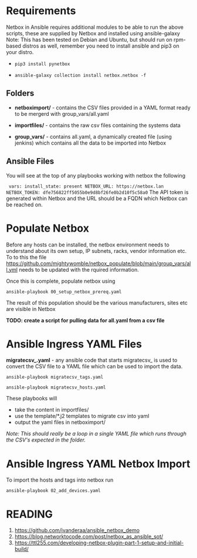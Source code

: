 # Requirements
Netbox in Ansible requires additional modules to be able to run the above scripts, these are supplied by Netbox and installed using ansible-galaxy
Note: This has been tested on Debian and Ubuntu, but should run on rpm-based distros as well, remember you need to install ansible and pip3 on your distro.

- `pip3 install pynetbox`

- `ansible-galaxy collection install netbox.netbox -f`

## Folders

- **netboximport/** - contains the CSV files provided in a YAML format ready to be mergerd with group_vars/all.yaml

- **importfiles/** - contains the raw csv files containing the systems data

- **group_vars/** - contains all.yaml, a dynamically created file (using jenkins) which contains all the data to be imported into Netbox


## Ansible Files

You will see at the top of any playbooks working with netbox the following

`  vars:
    install_state: present
    NETBOX_URL: https://netbox.lan
    NETBOX_TOKEN: dfe756822ff5055b0e9d8bf26fe0b2d10f5c58a0
`
The API token is generated within Netbox and the URL should be a FQDN which Netbox can be reached on.


# Populate Netbox
Before any hosts can be installed, the netbox environment needs to understand about its own setup, IP subnets, racks, vendor information etc. To to this the file 
https://github.com/mightywomble/netbox_populate/blob/main/group_vars/all.yml needs to be updated with the rquired information.

Once this is complete, populate netbox using


`ansible-playbook 00_setup_netbox_prereq.yaml `

The result of this population should be the various manufacturers, sites etc are visible in Netbox

**TODO: create a script for pulling data for all.yaml from a csv file**




# Ansible Ingress YAML  Files
**migratecsv_.yaml** - any ansible code that starts migratecsv_ is used to convert the CSV file to a YAML file which can be used to import the data. 

`ansible-playbook migratecsv_tags.yaml`

`ansible-playbook migratecsv_hosts.yaml`

These playbooks will 
- take the content in importfiles/
- use the template/*.j2 templates to migrate csv into yaml
- output the yaml files in netboximport/


*Note: This should really be a loop in a single YAML file which runs through the CSV's expected in the folder.*



# Ansible Ingress YAML  Netbox Import
To import the hosts and tags into netbox run

`ansible-playbook 02_add_devices.yaml`

# READING
1. https://github.com/jvanderaa/ansible_netbox_demo
2. https://blog.networktocode.com/post/netbox_as_ansible_sot/
3. https://ttl255.com/developing-netbox-plugin-part-1-setup-and-initial-build/
